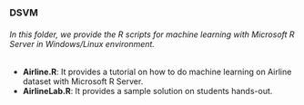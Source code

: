 ### DSVM
###### In this folder, we provide the R scripts for machine learning with Microsoft R Server in Windows/Linux environment.

* **Airline.R**: It provides a tutorial on how to do machine learning on Airline dataset with Microsoft R Server.
* **AirlineLab.R**: It provides a sample solution on students hands-out.
